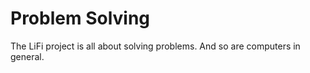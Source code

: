 # Problem Solving

The LiFi project is all about solving problems. And so are computers in general.

